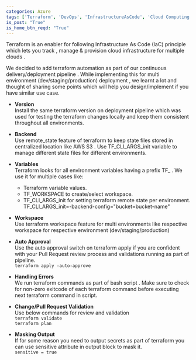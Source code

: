 ```yaml
---
categories: Azure
tags: ['Terraform', 'DevOps', 'InfrastructureAsCode', 'Cloud Computing']
is_post: "True"
is_home_btn_reqd: "True"
---
```


Terraform is an enabler for following Infrastructure As Code (IaC) principle which lets you track , manage & provision cloud infrastructure for multiple clouds .

We decided to add terraform automation as part of our continuous delivery/deployment pipeline . While implementing this for multi environment (dev/staging/production) deployment , we learnt a lot and thought of sharing some points which will help you design/implement if you have similar use case.

+ **Version**  
Install the same terraform version on deployment pipeline which was used for testing the terraform changes locally and keep them consistent throughout all environments.  

+ **Backend**  
Use remote_state feature of terraform to keep state files stored in centralized location like AWS S3 . Use TF_CLI_ARGS_init variable to manage different state files for different environments.  

+ **Variables**    
Terraform looks for all environment variables having a prefix TF_ . We use it for multiple cases like:  
     + Terraform variable values.
     + TF_WORKSPACE to create/select workspace.
     + TF_CLI_ARGS_init for setting terraform remote state per environment.  
          TF_CLI_ARGS_init=-backend-config="bucket=bucket-name"

+ **Workspace**  
Use terraform workspace feature for multi environments like respective workspace for respective environment (dev/staging/production)

+ **Auto Approval**  
Use the auto approval switch on terraform apply if you are confident with your Pull Request review process and validations running as part of pipeline.  
`terraform apply -auto-approve`  

+ **Handling Errors**  
We run terraform commands as part of bash script . Make sure to check for non-zero exitcode of each terraform command before executing next terraform command in script.

+ **Change/Pull Request Validation**  
Use below commands for review and validation  
`terraform validate`  
`terraform plan`  

+ **Masking Output**  
If for some reason you need to output secrets as part of terraform you can use sensitive attribute in output block to mask it.  
`sensitive = true`
